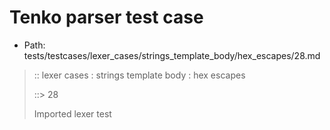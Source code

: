 # Tenko parser test case

- Path: tests/testcases/lexer_cases/strings_template_body/hex_escapes/28.md

> :: lexer cases : strings template body : hex escapes
>
> ::> 28
>
> Imported lexer test
>
> <template body> incomplete hex at eol/eof

## FAIL

## Input

`````js
`${"-->"}\x3
`````

## Output

_Note: the whole output block is auto-generated. Manual changes will be overwritten!_

Below follow outputs in four parsing modes: sloppy mode, strict mode script goal, module goal, web compat mode (always sloppy).

Note that the output parts are auto-generated by the test runner to reflect actual result.

### Sloppy mode

Parsed with script goal and as if the code did not start with strict mode header.

`````
throws: Lexer error!
    Not enough of input left to create valid hex escape

start@1:0, error@1:8
╔══╦════════════════
 1 ║ `${"-->"}\x3
   ║         ^^^^------- error
╚══╩════════════════

`````

### Strict mode

Parsed with script goal but as if it was starting with `"use strict"` at the top.

_Output same as sloppy mode._

### Module goal

Parsed with the module goal.

_Output same as sloppy mode._

### Web compat mode

Parsed in sloppy script mode but with the web compat flag enabled.

_Output same as sloppy mode._

